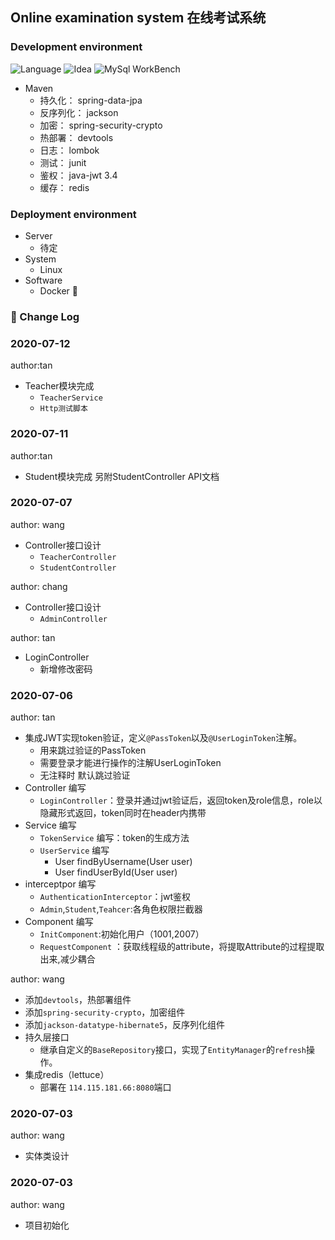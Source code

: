 ## Online examination system 在线考试系统

### Development environment
![Language](https://img.shields.io/badge/Java-11-yellow.svg)
![Idea](https://img.shields.io/badge/Idea-2019.3-blue.svg)
![MySql WorkBench](https://img.shields.io/badge/MySqlWorkBench-8.0CE-green.svg)


* Maven
    * 持久化： spring-data-jpa
    * 反序列化： jackson
    * 加密： spring-security-crypto
    * 热部署： devtools
    * 日志： lombok
    * 测试： junit
    * 鉴权： java-jwt 3.4
    * 缓存： redis
### Deployment environment
* Server
    * 待定
* System
    * Linux  
* Software
    * Docker :penguin:
### :bookmark_tabs: Change Log 
### 2020-07-12
author:tan
* Teacher模块完成
    - `TeacherService` 
    - `Http测试脚本`

### 2020-07-11
author:tan

* Student模块完成 另附StudentController API文档

### 2020-07-07 
author: wang
* Controller接口设计
    - `TeacherController`
    - `StudentController`  
     
author: chang
* Controller接口设计
    - `AdminController`

author: tan
* LoginController
    - 新增修改密码
            
### 2020-07-06 
author: tan
* 集成JWT实现token验证，定义`@PassToken`以及`@UserLoginToken`注解。
    - 用来跳过验证的PassToken
    - 需要登录才能进行操作的注解UserLoginToken
    - 无注释时 默认跳过验证
* Controller 编写
    - `LoginController`：登录并通过jwt验证后，返回token及role信息，role以隐藏形式返回，token同时在header内携带
* Service 编写
    -  `TokenService` 编写：token的生成方法
    -  `UserService` 编写
        - User findByUsername(User user)
        - User findUserById(User user)
* interceptpor 编写
    - `AuthenticationInterceptor`：jwt鉴权
    - `Admin`,`Student`,`Teahcer`:各角色权限拦截器
* Component 编写
    - `InitComponent`:初始化用户（1001,2007）
    - `RequestComponent` ：获取线程级的attribute，将提取Attribute的过程提取出来,减少耦合

author: wang
* 添加`devtools`，热部署组件 
* 添加`spring-security-crypto`，加密组件
* 添加`jackson-datatype-hibernate5`，反序列化组件
* 持久层接口
    - 继承自定义的`BaseRepository`接口，实现了`EntityManager`的`refresh`操作。
* 集成redis（lettuce）
    - 部署在 `114.115.181.66:8080`端口

### 2020-07-03
author: wang
* 实体类设计

### 2020-07-03
author: wang
* 项目初始化
